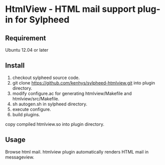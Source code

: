 HtmlView - HTML mail support plug-in for Sylpheed
=================================================

Requirement
-----------

Ubuntu 12.04 or later

Install
-------

1. checkout sylpheed source code.
2. git clone https://github.com/kenhys/sylpheed-htmlview.git into plugin directory.
3. modify configure.ac for generating htmlview/Makefile and htmlview/src/Makefile.
4. sh autogen.sh in sylpheed directory.
5. execute configure.
6. build plugins.

copy compiled htmlview.so into plugin directory.

Usage
-----

Browse html mail.
htmlview plugin automatically renders HTML mail in messageview.

